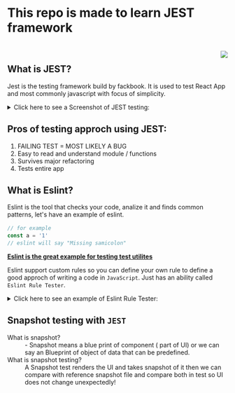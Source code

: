 # This repo is made to learn JEST framework
<br/>

<img src="https://encrypted-tbn0.gstatic.com/images?q=tbn:ANd9GcS0hR55oLmudAUGPLtYaoT6FninNxRAvv2XxdKWE0LMuQ&s" align="right">

## What is **JEST**?
Jest is the testing framework build by fackbook. It is used to test React App and most commonly javascript with focus of simplicity.

<details><summary>Click here to see a Screenshot of JEST testing:</summary>

<center>
    <img src="./image/Screenshot.png" width="330px">
</center>

</details>

## Pros of testing approch using JEST:
<ol>
<li> FAILING TEST = MOST LIKELY A BUG
<li> Easy to read and understand module / functions
<li> Survives major refactoring
<li> Tests entire app
</ol>

## What is Eslint?
Eslint is the tool that checks your code, analize it and finds common patterns, let's have an example of eslint.
```js
// for example
const a = '1'
// eslint will say "Missing samicolon"
```

<u>

**Eslint is the great example for testing test utilites**
</u>

Eslint support custom rules so you can define your own rule to define a good approch of writing a code in `JavaScript`. Just has an ability called `Eslint Rule Tester`.

<details>
<summary> Click here to see an example of Eslint Rule Tester:</summary>

```js
ruleTester('semicolon', {
    valid: ['var a = 1;','var b = 2;'],
    invalid: [{
        code: 'var a = 1',
        error: 'Missing semicolon'
    }]
})
```
</details>

## Snapshot testing with `JEST`
<dl>
<dt>What is snapshot?</dt>
<dd> - Snapshot means a blue print of component ( part of UI) or we can say an Blueprint of object of data that can be predefined.</dd>

<dt>What is snapshot testing?</dt>
<dd>A Snapshot test renders the UI and takes snapshot of it then we can compare with reference snapshot file and compare both in test so UI does not change unexpectedly! 
</dd>
</dl>

